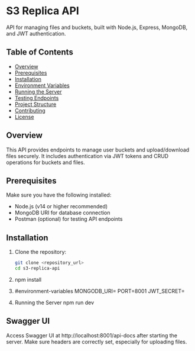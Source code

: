 # S3 Replica API

API for managing files and buckets, built with Node.js, Express, MongoDB, and JWT authentication.

## Table of Contents

- [Overview](#overview)
- [Prerequisites](#prerequisites)
- [Installation](#installation)
- [Environment Variables](#environment-variables)
- [Running the Server](#running-the-server)
- [Testing Endpoints](#testing-endpoints)
- [Project Structure](#project-structure)
- [Contributing](#contributing)
- [License](#license)

## Overview

This API provides endpoints to manage user buckets and upload/download files securely. It includes authentication via JWT tokens and CRUD operations for buckets and files.

## Prerequisites

Make sure you have the following installed:

- Node.js (v14 or higher recommended)
- MongoDB URI for database connection
- Postman (optional) for testing API endpoints

## Installation

1. Clone the repository:

   ```bash
   git clone <repository_url>
   cd s3-replica-api

2. npm install

3. #environment-variables
    MONGODB_URI=
    PORT=8001
    JWT_SECRET=
4. Running the Server
    npm run dev

## Swagger UI
Access Swagger UI at http://localhost:8001/api-docs after starting the server. Make sure headers are correctly set, especially for uploading files.